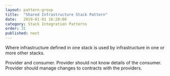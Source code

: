 ```yaml
---
layout: pattern-group
title:  "Shared Infrastructure Stack Pattern"
date:   2019-01-01 16:20:00
category: Stack Integration Patterns
order: 31
published: next
---
```


Where infrastructure defined in one stack is used by infrastructure in one or more other stacks.

Provider and consumer.
Provider should not know details of the consumer.
Provider should manage changes to contracts with the providers.


